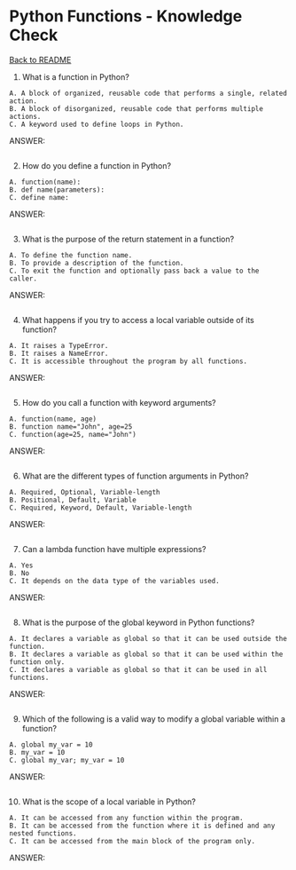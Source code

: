 # Python Functions - Knowledge Check

[Back to README](README.md)


1. What is a function in Python?
```
A. A block of organized, reusable code that performs a single, related action.
B. A block of disorganized, reusable code that performs multiple actions.
C. A keyword used to define loops in Python.
```

ANSWER:
```

```

2. How do you define a function in Python?
```
A. function(name):
B. def name(parameters):
C. define name:
```

ANSWER:
```

```

3. What is the purpose of the return statement in a function?
```
A. To define the function name.
B. To provide a description of the function.
C. To exit the function and optionally pass back a value to the caller.
```

ANSWER:
```

```

4. What happens if you try to access a local variable outside of its function?
```
A. It raises a TypeError.
B. It raises a NameError.
C. It is accessible throughout the program by all functions.
```

ANSWER:
```

```

5. How do you call a function with keyword arguments?
```
A. function(name, age)
B. function name="John", age=25
C. function(age=25, name="John")
```

ANSWER:
```

```

6. What are the different types of function arguments in Python?
```
A. Required, Optional, Variable-length
B. Positional, Default, Variable
C. Required, Keyword, Default, Variable-length
```

ANSWER:
```

```

7. Can a lambda function have multiple expressions?
```
A. Yes
B. No
C. It depends on the data type of the variables used.
```

ANSWER:
```

```

8. What is the purpose of the global keyword in Python functions?
```
A. It declares a variable as global so that it can be used outside the function.
B. It declares a variable as global so that it can be used within the function only.
C. It declares a variable as global so that it can be used in all functions.
```

ANSWER:
```

```

9. Which of the following is a valid way to modify a global variable within a function?
```
A. global my_var = 10
B. my_var = 10
C. global my_var; my_var = 10
```

ANSWER:
```

```

10. What is the scope of a local variable in Python?
```
A. It can be accessed from any function within the program.
B. It can be accessed from the function where it is defined and any nested functions.
C. It can be accessed from the main block of the program only.
```

ANSWER:
```

```
